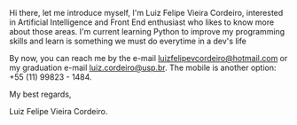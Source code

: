 Hi there, let me introduce myself, I'm Luiz Felipe Vieira Cordeiro, interested in Artificial Intelligence and Front End enthusiast who likes to know more about those areas.
I'm current learning Python to improve my programming skills and learn is something we must do everytime in a dev's life

By now, you can reach me by the e-mail luizfelipevcordeiro@hotmail.com or my graduation e-mail luiz.cordeiro@usp.br. The mobile is another option: +55 (11) 99823 - 1484.

My best regards,

Luiz Felipe Vieira Cordeiro.

<!---
LuizFelipeVieiraCordeiro/LuizFelipeVieiraCordeiro is a ✨ special ✨ repository because its `README.md` (this file) appears on your GitHub profile.
You can click the Preview link to take a look at your changes.
--->
